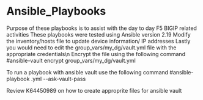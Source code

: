 # Ansible_Playbooks
Purpose of these playbooks is to assist with the day to day F5 BIGIP related activities 
These playbooks were tested using Ansible version 2.19
Modify the inventory/hosts file to update device information/ IP addresses
Lastly you would need to edit the group_vars/my_dg/vault.yml file with the appropriate credentials\n
  Encrypt the file using the following command 
  #ansible-vault encrypt group_vars/my_dg/vault.yml

To run a playbook with ansible vault use the following command
  #ansible-playbook <playbook>.yml --ask-vault-pass
  
 Review K64450989 on how to create approprite files for ansible vault
